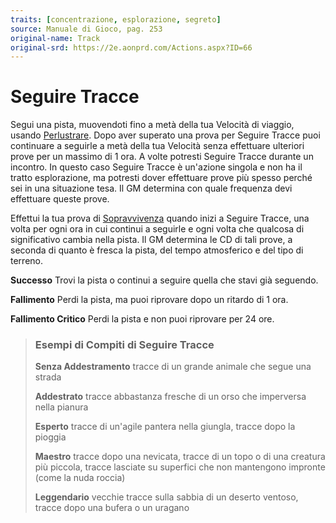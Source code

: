 ```yaml
---
traits: [concentrazione, esplorazione, segreto]
source: Manuale di Gioco, pag. 253
original-name: Track
original-srd: https://2e.aonprd.com/Actions.aspx?ID=66
---
```


# Seguire Tracce

Segui una pista, muovendoti fino a metà della tua Velocità di viaggio, usando
[Perlustrare](/azioni/esplorazione/perlustrare). Dopo aver superato una prova
per Seguire Tracce puoi continuare a seguirle a metà della tua Velocità senza
effettuare ulteriori prove per un massimo di 1 ora. A volte potresti Seguire
Tracce durante un incontro. In questo caso Seguire Tracce è un'azione singola e
non ha il tratto esplorazione, ma potresti dover effettuare prove più spesso
perché sei in una situazione tesa. Il GM determina con quale frequenza devi
effettuare queste prove.

Effettui la tua prova di [Sopravvivenza](/abilita/sopravvivenza) quando inizi a
Seguire Tracce, una volta per ogni ora in cui continui a seguirle e ogni volta
che qualcosa di significativo cambia nella pista. Il GM determina le CD di tali
prove, a seconda di quanto è fresca la pista, del tempo atmosferico e del tipo
di terreno.

**Successo** Trovi la pista o continui a seguire quella che stavi già seguendo.

**Fallimento** Perdi la pista, ma puoi riprovare dopo un ritardo di 1 ora.

**Fallimento Critico** Perdi la pista e non puoi riprovare per 24 ore.

> ### Esempi di Compiti di Seguire Tracce
>
> **Senza Addestramento** tracce di un grande animale che segue una strada
>
> **Addestrato** tracce abbastanza fresche di un orso che imperversa nella
> pianura
>
> **Esperto** tracce di un'agile pantera nella giungla, tracce dopo la pioggia
>
> **Maestro** tracce dopo una nevicata, tracce di un topo o di una creatura più
> piccola, tracce lasciate su superfici che non mantengono impronte (come la
> nuda roccia)
>
> **Leggendario** vecchie tracce sulla sabbia di un deserto ventoso, tracce dopo
> una bufera o un uragano
